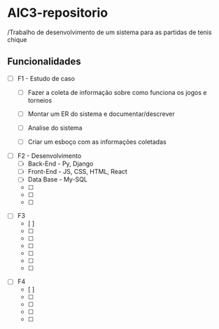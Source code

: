 # AIC3-repositorio
/Trabalho de desenvolvimento de um sistema para as partidas de tenis chique


## Funcionalidades

- [ ] F1 - Estudo de caso
  - [ ] Fazer a coleta de informação sobre como funciona os jogos e torneios
  - [ ] Montar um ER do sistema e documentar/descrever
  - [ ] Analise do sistema
  - [ ] Criar um esboço com as informações coletadas
  
  
>
- [ ] F2 - Desenvolvimento
  - [ ] Back-End -  Py, Django
  - [ ] Front-End - JS, CSS, HTML, React
  - [ ] Data Base - My-SQL
  - [ ] 
  - [ ] 
  - [ ] 
    
>
- [ ] F3 
  - [ ]
  - [ ] 
  - [ ] 
  - [ ] 
  - [ ] 
  - [ ] 
  - [ ] 
    
>
- [ ] F4 
  - [ ] 
  - [ ] 
  - [ ] 
  - [ ] 
  - [ ] 
